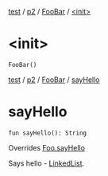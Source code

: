 <!-- File: test/p2/-foo-bar/-init-.md -->
[test](../../index.md) / [p2](../index.md) / [FooBar](index.md) / [&lt;init&gt;](./-init-.md)

# &lt;init&gt;

`FooBar()`
<!-- File: test/p2/-foo-bar/say-hello.md -->
[test](../../index.md) / [p2](../index.md) / [FooBar](index.md) / [sayHello](./say-hello.md)

# sayHello

`fun sayHello(): String`

Overrides [Foo.sayHello](../../p1/-foo/say-hello.md)

Says hello - [LinkedList](http://docs.oracle.com/javase/6/docs/api/java/util/LinkedList.html).


